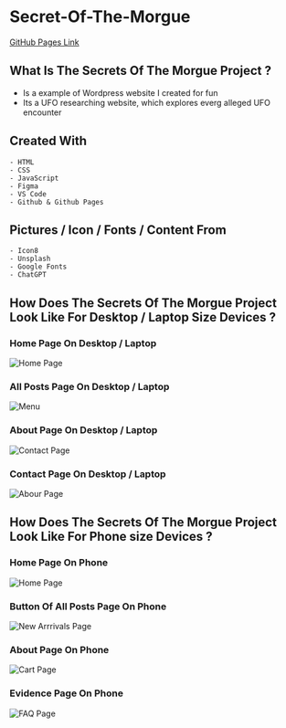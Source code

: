 # Secret-Of-The-Morgue
[GitHub Pages Link](https://darthcoursucant.github.io/The-Secrets-Of-The-Morgue-Project/)

## What Is The Secrets Of The Morgue Project ?
- Is a example of Wordpress website I created for fun
- Its a UFO researching website, which explores everg alleged UFO encounter

## Created With
    - HTML 
    - CSS  
    - JavaScript
    - Figma 
    - VS Code
    - Github & Github Pages

## Pictures / Icon / Fonts / Content From 
    - Icon8
    - Unsplash
    - Google Fonts
    - ChatGPT

## How Does The Secrets Of The Morgue Project Look Like For Desktop / Laptop Size Devices ?
### Home Page On Desktop / Laptop
![Home Page](./media/read-me-files/desktop-one.jpg)
### All Posts Page On Desktop / Laptop
![Menu](./media/read-me-files/desktop-two.jpg)
### About Page On Desktop / Laptop
![Contact Page](./media/read-me-files/desktop-three.jpg)
### Contact Page On Desktop / Laptop
![Abour Page](./media/read-me-files/desktop-four.jpg)

## How Does The Secrets Of The Morgue Project Look Like For Phone size Devices ?
### Home Page On Phone
![Home Page](./media/read-me-files/phone-one.jpg)
### Button Of All Posts Page On Phone
![New Arrrivals Page](./media/read-me-files/phone-two.jpg)
### About Page On Phone
![Cart Page](./media/read-me-files/phone-three.jpg)
### Evidence Page On Phone
![FAQ Page](./media/read-me-files/phone-four.jpg)